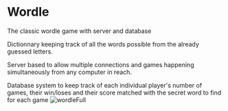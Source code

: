 # Wordle
The classic wordle game with server and database

Dictionnary keeping track of all the words possible from the already guessed letters.

Server based to allow multiple connections and games happening simultaneously from any computer in reach.

Database system to keep track of each individual player's number of games, their win/loses and their score matched with the secret word to find for each game
![wordleFull](https://github.com/FrancoisUgeux/Wordle/assets/82377159/bd4418c6-b3c9-42f4-8e6a-3d0a9731b226)

